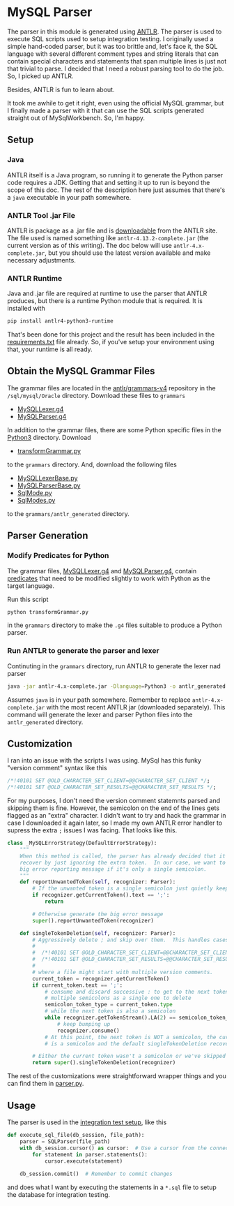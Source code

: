 # MySQL Parser

The parser in this module is generated using [ANTLR](https://www.antlr.org/index.html).  The parser is used to execute SQL scripts used to setup integration testing.  I originally used a simple hand-coded parser, but it was too brittle and, let's face it, the SQL language with several different comment types and string literals that can contain special characters and statements that span multiple lines is just not that trivial to parse.  I decided that I need a robust parsing tool to do the job.  So, I picked up ANTLR.

Besides, ANTLR is fun to learn about.

It took me awhile to get it right, even using the official MySQL grammar, but I finally made a parser with it that can use the SQL scripts generated straight out of MySqlWorkbench.  So, I'm happy.

## Setup

### Java
ANTLR itself is a Java program, so running it to generate the Python parser code requires a JDK.  Getting that and setting it up to run is beyond the scope of this doc.  The rest of the description here just assumes that there's a `java` executable in your path somewhere.

### ANTLR Tool .jar File

ANTLR is package as a .jar file and is [downloadable](https://www.antlr.org/download.html) from the ANTLR site.  The file used is named something like `antlr-4.13.2-complete.jar` (the current version as of this writing).  The doc below will use `antlr-4.x-complete.jar`, but you should use the latest version available and make necessary adjustments.  

### ANTLR Runtime

Java and .jar file are required at runtime to use the parser that ANTLR produces, but there is a runtime Python module that is required.  It is installed with 

```bash
pip install antlr4-python3-runtime   
```
That's been done for this project and the result has been included in the [requirements.txt](../../../requirements.txt) file already.  So, if you've setup your environment using that, your runtime is all ready.

## Obtain the MySQL Grammar Files

The grammar files are located in the [antlr/grammars-v4](https://github.com/antlr/grammars-v4/tree/master/sql/mysql/Oracle) repository in the `/sql/mysql/Oracle` directory.  Download these files to `grammars`

* [MySQLLexer.g4](https://github.com/antlr/grammars-v4/blob/master/sql/mysql/Oracle/MySQLLexer.g4)
* [MySQLParser.g4](https://github.com/antlr/grammars-v4/blob/master/sql/mysql/Oracle/MySQLParser.g4)

In addition to the grammar files, there are some Python specific files in the [Python3](https://github.com/antlr/grammars-v4/tree/master/sql/mysql/Oracle/Python3) directory.  Download

* [transformGrammar.py](https://github.com/antlr/grammars-v4/blob/master/sql/mysql/Oracle/Python3/transformGrammar.py)

to the `grammars` directory.  And, download the following files

* [MySQLLexerBase.py](https://github.com/antlr/grammars-v4/blob/master/sql/mysql/Oracle/Python3/MySQLLexerBase.py)
* [MySQLParserBase.py](https://github.com/antlr/grammars-v4/blob/master/sql/mysql/Oracle/Python3/MySQLParserBase.py)
* [SqlMode.py](https://github.com/antlr/grammars-v4/blob/master/sql/mysql/Oracle/Python3/SqlMode.py)
* [SqlModes.py](https://github.com/antlr/grammars-v4/blob/master/sql/mysql/Oracle/Python3/SqlModes.py)

to the `grammars/antlr_generated` directory.

## Parser Generation

### Modify Predicates for Python
The grammar files, [MySQLLexer.g4](grammars/MySQLLexer.g4) and [MySQLParser.g4](grammars/MySQLParser.g4), contain  [predicates](https://github.com/antlr/antlr4/blob/dev/doc/predicates.md) that need to be modified slightly to work with Python as the target language.

Run this script
```bash
python transformGrammar.py
```
in the `grammars` directory to make the `.g4` files suitable to produce a Python parser.

### Run ANTLR to generate the parser and lexer

Continuting in the `grammars` directory, run ANTLR to generate the lexer nad parser
```bash
java -jar antlr-4.x-complete.jar -Dlanguage=Python3 -o antlr_generated MySQLLexer.g4 MySQLParser.g4
```
Assumes `java` is in your path somewhere.  Remember to replace `antlr-4.x-complete.jar` with the most recent ANTLR jar (downloaded separately).  This command will generate the lexer and parser Python files into the `antlr_generated` directory.

## Customization

I ran into an issue with the scripts I was using.  MySql has this funky "version comment" syntax like this

```sql
/*!40101 SET @OLD_CHARACTER_SET_CLIENT=@@CHARACTER_SET_CLIENT */;
/*!40101 SET @OLD_CHARACTER_SET_RESULTS=@@CHARACTER_SET_RESULTS */;
```
For my purposes, I don't need the version comment statemnts parsed and skipping them is fine.  However, the semicolon on the end of the lines gets flagged as an "extra" character.   I didn't want to try and hack the grammar in case I downloaded it again later, so I made my own ANTLR error handler to supress the extra `;` issues I was facing.  That looks like this.

```python
class _MySQLErrorStrategy(DefaultErrorStrategy):
    """
    When this method is called, the parser has already decided that it can
    recover by just ignoring the extra token.  In our case, we want to skip the
    big error reporting message if it's only a single semicolon.
    """
    def reportUnwantedToken(self, recognizer: Parser):
        # If the unwanted token is a single semicolon just quietly keep recovering
        if recognizer.getCurrentToken().text == ';':
            return

        # Otherwise generate the big error message
        super().reportUnwantedToken(recognizer)

    def singleTokenDeletion(self, recognizer: Parser):
        # Aggressively delete ; and skip over them.  This handles cases like
        #
        #  /*!40101 SET @OLD_CHARACTER_SET_CLIENT=@@CHARACTER_SET_CLIENT */;
        #  /*!40101 SET @OLD_CHARACTER_SET_RESULTS=@@CHARACTER_SET_RESULTS */;
        #
        # where a file might start with multiple version comments.
        current_token = recognizer.getCurrentToken()
        if current_token.text == ';':
            # consume and discard successive : to get to the next token, i.e. treat
            # multiple semicolons as a single one to delete
            semicolon_token_type = current_token.type
            # while the next token is also a semicolon
            while recognizer.getTokenStream().LA(2) == semicolon_token_type:
                # keep bumping up
                recognizer.consume()
            # At this point, the next token is NOT a semicolon, the current token
            # is a semicolon and the default singleTokenDeletion recovery can handle it

        # Either the current token wasn't a semicolon or we've skipped over repeated semicolons
        return super().singleTokenDeletion(recognizer)
```

The rest of the customizations were straightforward wrapper things and you can find them in [parser.py](parser.py).

## Usage

The parser is used in the [integration test setup](../conftest.py), like this

```python
def execute_sql_file(db_session, file_path):
    parser = SQLParser(file_path)
    with db_session.cursor() as cursor:  # Use a cursor from the connection
        for statement in parser.statements():
            cursor.execute(statement)
            
    db_session.commit()  # Remember to commit changes
```
and does what I want by executing the statements in a `*.sql` file to setup the database for integration testing.